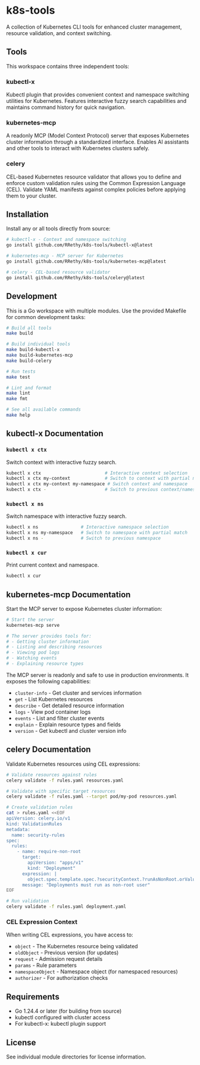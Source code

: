 # k8s-tools

A collection of Kubernetes CLI tools for enhanced cluster management, resource validation, and context switching.

## Tools

This workspace contains three independent tools:

### kubectl-x
Kubectl plugin that provides convenient context and namespace switching utilities for Kubernetes. Features interactive fuzzy search capabilities and maintains command history for quick navigation.

### kubernetes-mcp
A readonly MCP (Model Context Protocol) server that exposes Kubernetes cluster information through a standardized interface. Enables AI assistants and other tools to interact with Kubernetes clusters safely.

### celery
CEL-based Kubernetes resource validator that allows you to define and enforce custom validation rules using the Common Expression Language (CEL). Validate YAML manifests against complex policies before applying them to your cluster.

## Installation

Install any or all tools directly from source:

```bash
# kubectl-x - Context and namespace switching
go install github.com/RRethy/k8s-tools/kubectl-x@latest

# kubernetes-mcp - MCP server for Kubernetes
go install github.com/RRethy/k8s-tools/kubernetes-mcp@latest

# celery - CEL-based resource validator
go install github.com/RRethy/k8s-tools/celery@latest
```

## Development

This is a Go workspace with multiple modules. Use the provided Makefile for common development tasks:

```bash
# Build all tools
make build

# Build individual tools
make build-kubectl-x
make build-kubernetes-mcp
make build-celery

# Run tests
make test

# Lint and format
make lint
make fmt

# See all available commands
make help
```

## kubectl-x Documentation

### `kubectl x ctx`

Switch context with interactive fuzzy search.

```bash
kubectl x ctx                        # Interactive context selection
kubectl x ctx my-context             # Switch to context with partial match
kubectl x ctx my-context my-namespace # Switch context and namespace
kubectl x ctx -                      # Switch to previous context/namespace
```

### `kubectl x ns`

Switch namespace with interactive fuzzy search.

```bash
kubectl x ns                # Interactive namespace selection
kubectl x ns my-namespace   # Switch to namespace with partial match
kubectl x ns -              # Switch to previous namespace
```

### `kubectl x cur`

Print current context and namespace.

```bash
kubectl x cur
```

## kubernetes-mcp Documentation

Start the MCP server to expose Kubernetes cluster information:

```bash
# Start the server
kubernetes-mcp serve

# The server provides tools for:
# - Getting cluster information
# - Listing and describing resources
# - Viewing pod logs
# - Watching events
# - Explaining resource types
```

The MCP server is readonly and safe to use in production environments. It exposes the following capabilities:
- `cluster-info` - Get cluster and services information
- `get` - List Kubernetes resources
- `describe` - Get detailed resource information
- `logs` - View pod container logs
- `events` - List and filter cluster events
- `explain` - Explain resource types and fields
- `version` - Get kubectl and cluster version info

## celery Documentation

Validate Kubernetes resources using CEL expressions:

```bash
# Validate resources against rules
celery validate -f rules.yaml resources.yaml

# Validate with specific target resources
celery validate -f rules.yaml --target pod/my-pod resources.yaml

# Create validation rules
cat > rules.yaml <<EOF
apiVersion: celery.io/v1
kind: ValidationRules
metadata:
  name: security-rules
spec:
  rules:
    - name: require-non-root
      target:
        apiVersion: "apps/v1"
        kind: "Deployment"
      expression: |
        object.spec.template.spec.?securityContext.?runAsNonRoot.orValue(false) == true
      message: "Deployments must run as non-root user"
EOF

# Run validation
celery validate -f rules.yaml deployment.yaml
```

### CEL Expression Context

When writing CEL expressions, you have access to:
- `object` - The Kubernetes resource being validated
- `oldObject` - Previous version (for updates)
- `request` - Admission request details
- `params` - Rule parameters
- `namespaceObject` - Namespace object (for namespaced resources)
- `authorizer` - For authorization checks

## Requirements

- Go 1.24.4 or later (for building from source)
- kubectl configured with cluster access
- For kubectl-x: kubectl plugin support

## License

See individual module directories for license information.